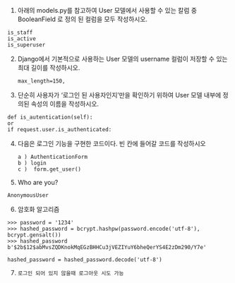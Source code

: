 1.  아래의 models.py를 참고하여 User 모델에서 사용할 수 있는 칼럼 중 BooleanField 로 정의 된 컬럼을 모두 작성하시오.

   ```
   is_staff
   is_active
   is_superuser
   ```



2. Django에서 기본적으로 사용하는 User 모델의 username 컬럼이 저장할 수 있는 최대 길이를 작성하시오.

   ```
   max_length=150,
   ```

3. 단순히 사용자가 ‘로그인 된 사용자인지’만을 확인하기 위하여 User 모델 내부에 정의된 속성의 이름을 작성하시오.

```
def is_autentication(self):
or
if request.user.is_authenticated:
```



4. 다음은 로그인 기능을 구현한 코드이다. 빈 칸에 들어갈 코드를 작성하시오

   ```
   a ) AuthenticationForm
   b ) login
   c )	form.get_user()
   ```



5. Who are you?

```
AnonymousUser
```



6. 암호화 알고리즘

```
>>> password = '1234'
>>> hashed_password = bcrypt.hashpw(password.encode('utf-8'), bcrypt.gensalt())
>>> hashed_password
b'$2b$12$abMvsZQDKnokMqEGzBHHCu3jVEZIYuY6bheQerYS4E2zDm290/Y7e'

hashed_password = hashed_password.decode('utf-8')
```



7. ```
   로그인 되어 있지 않을때 로그아웃 시도 가능
   ```

   